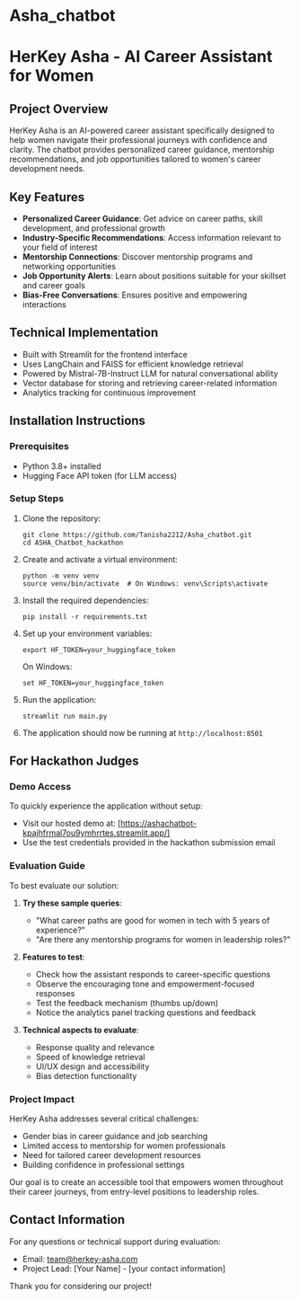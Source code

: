 # Asha_chatbot
# HerKey Asha - AI Career Assistant for Women

## Project Overview
HerKey Asha is an AI-powered career assistant specifically designed to help women navigate their professional journeys with confidence and clarity. The chatbot provides personalized career guidance, mentorship recommendations, and job opportunities tailored to women's career development needs.

## Key Features
- **Personalized Career Guidance**: Get advice on career paths, skill development, and professional growth
- **Industry-Specific Recommendations**: Access information relevant to your field of interest
- **Mentorship Connections**: Discover mentorship programs and networking opportunities
- **Job Opportunity Alerts**: Learn about positions suitable for your skillset and career goals
- **Bias-Free Conversations**: Ensures positive and empowering interactions

## Technical Implementation
- Built with Streamlit for the frontend interface
- Uses LangChain and FAISS for efficient knowledge retrieval
- Powered by Mistral-7B-Instruct LLM for natural conversational ability
- Vector database for storing and retrieving career-related information
- Analytics tracking for continuous improvement

## Installation Instructions

### Prerequisites
- Python 3.8+ installed
- Hugging Face API token (for LLM access)

### Setup Steps
1. Clone the repository:
   ```
   git clone https://github.com/Tanisha2212/Asha_chatbot.git
   cd ASHA_Chatbot_hackathon
   ```

2. Create and activate a virtual environment:
   ```
   python -m venv venv
   source venv/bin/activate  # On Windows: venv\Scripts\activate
   ```

3. Install the required dependencies:
   ```
   pip install -r requirements.txt
   ```

4. Set up your environment variables:
   ```
   export HF_TOKEN=your_huggingface_token
   ```
   On Windows:
   ```
   set HF_TOKEN=your_huggingface_token
   ```

5. Run the application:
   ```
   streamlit run main.py
   ```

6. The application should now be running at `http://localhost:8501`

## For Hackathon Judges

### Demo Access
To quickly experience the application without setup:
- Visit our hosted demo at: [https://ashachatbot-kpajhfrmal7ou9ymhrrtes.streamlit.app/]
- Use the test credentials provided in the hackathon submission email

### Evaluation Guide
To best evaluate our solution:

1. **Try these sample queries**:
   - "What career paths are good for women in tech with 5 years of experience?"
   - "Are there any mentorship programs for women in leadership roles?"
     

3. **Features to test**:
   - Check how the assistant responds to career-specific questions
   - Observe the encouraging tone and empowerment-focused responses
   - Test the feedback mechanism (thumbs up/down)
   - Notice the analytics panel tracking questions and feedback

4. **Technical aspects to evaluate**:
   - Response quality and relevance
   - Speed of knowledge retrieval
   - UI/UX design and accessibility
   - Bias detection functionality

### Project Impact
HerKey Asha addresses several critical challenges:
- Gender bias in career guidance and job searching
- Limited access to mentorship for women professionals
- Need for tailored career development resources
- Building confidence in professional settings

Our goal is to create an accessible tool that empowers women throughout their career journeys, from entry-level positions to leadership roles.

## Contact Information
For any questions or technical support during evaluation:
- Email: team@herkey-asha.com
- Project Lead: [Your Name] - [your contact information]

Thank you for considering our project!
